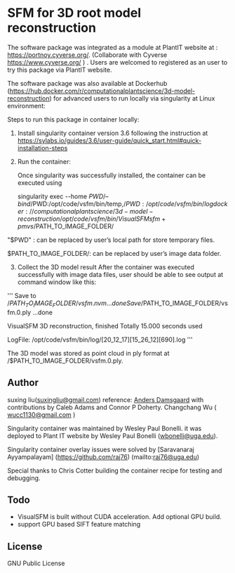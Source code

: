 # SFM for 3D root model reconstruction

The software package was integrated as a module at PlantIT website at : https://portnoy.cyverse.org/.
(Collaborate with Cyverse https://www.cyverse.org/ ) . Users are welcomed to registered as an user to try this package via PlantIT website. 

The software package was also available at Dockerhub (https://hub.docker.com/r/computationalplantscience/3d-model-reconstruction) for advanced users to run locally via singularity at Linux environment: 


Steps to run this package in container locally:
 
1. Install singularity container version 3.6 following the instruction at https://sylabs.io/guides/3.6/user-guide/quick_start.html#quick-installation-steps

2. Run the container:

   Once singularity was successfully installed, the container can be executed using 

   singularity exec --home  $PWD/  –bind  /$PWD:/opt/code/vsfm/bin/temp,/$PWD:/opt/code/vsfm/bin/log docker://computationalplantscience 
   /3d-model-reconstruction /opt/code/vsfm/bin/VisualSFM  sfm+pmvs  /$PATH_TO_IMAGE_FOLDER/

  "$PWD" : can be replaced by user’s local path for store temporary files.

  $PATH_TO_IMAGE_FOLDER/:  can be replaced by user’s image data folder. 

3. Collect the 3D model result
   After the container was executed successfully with image data files, user should be able to see output at command window like this:

  '''
  Save to /$PATH_TO_IMAGE_FOLDER/vsfm.nvm ... done
  Save /$PATH_TO_IMAGE_FOLDER/vsfm.0.ply ...done

  VisualSFM 3D reconstruction, finished
  Totally 15.000 seconds used

  LogFile: /opt/code/vsfm/bin/log/[20_12_17][15_26_12][690].log
  '''

  The 3D model was stored as point cloud in ply format at /$PATH_TO_IMAGE_FOLDER/vsfm.0.ply.



## Author
suxing liu(suxingliu@gmail.com)
reference:
[Anders Damsgaard](mailto:adamsgaard@ucsd.edu) with contributions by Caleb Adams
and Connor P Doherty.
Changchang Wu ( wucc1130@gmail.com )

Singularity container was maintained by Wesley Paul Bonelli. it was deployed to Plant IT website by Wesley Paul Bonelli (wbonelli@uga.edu).

Singularity container overlay issues were solved by [Saravanaraj Ayyampalayam] (https://github.com/raj76) (mailto:raj76@uga.edu)

Special thanks to Chris Cotter building the container recipe for testing and debugging.

## Todo
- VisualSFM is built without CUDA acceleration. Add optional GPU build.
- support GPU based SIFT feature matching

## License
GNU Public License
